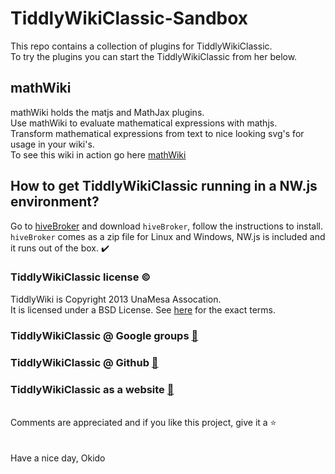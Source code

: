 # TiddlyWikiClassic-Sandbox
This repo contains a collection of plugins for TiddlyWikiClassic.\
To try the plugins you can start the TiddlyWikiClassic from her below.
## mathWiki
mathWiki holds the matjs and MathJax plugins.\
Use mathWiki to evaluate mathematical expressions with mathjs.\
Transform mathematical expressions from text to nice looking svg's for usage in your wiki's.\
To see this wiki in action go here [mathWiki](https://raw.githack.com/qbroker/TiddlyWikiClassic-Sandbox/main/mathWiki/mathWiki.html)


## How to get TiddlyWikiClassic running in a NW.js environment?
Go to [hiveBroker](https://github.com/qbroker/hiveBroker) and download `hiveBroker`, follow the instructions to install.\
`hiveBroker` comes as a zip file for Linux and Windows, NW.js is included and it runs out of the box. :heavy_check_mark:

### TiddlyWikiClassic license :copyright:
TiddlyWiki is Copyright 2013 UnaMesa Assocation.\
It is licensed under a BSD License. See [here](https://github.com/TiddlyWiki/TiddlyWikiClassic/blob/master/html/copyright.txt) for the exact terms.

### TiddlyWikiClassic @ Google groups [:link:](https://groups.google.com/forum/#!forum/tiddlywikiclassic)
### TiddlyWikiClassic @ Github [:link:](https://github.com/TiddlyWiki/TiddlyWikiClassic)
### TiddlyWikiClassic as a website [:link:](https://classic.tiddlywiki.com/)
\
Comments are appreciated and if you like this project, give it a :star:\
\
\
Have a nice day, Okido
